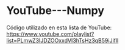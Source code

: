 # YouTube---Numpy
Código utilizado en esta lista de YouTube: https://www.youtube.com/playlist?list=PLmwZ3IJDZOOxxdVI3hTsHz3qB59iJifll
